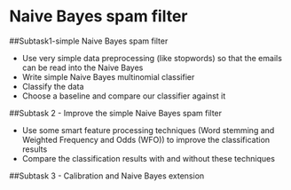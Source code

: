 # Naive Bayes spam filter
##Subtask1-simple Naive Bayes spam filter
- Use very simple data preprocessing (like stopwords) so that the emails can be read into the Naive Bayes 
- Write simple Naive Bayes multinomial classifier
- Classify the data
- Choose a baseline and compare our classifier against it

##Subtask 2 - Improve the simple Naive Bayes spam filter
- Use some smart feature processing techniques (Word stemming and Weighted Frequency and Odds (WFO)) to improve the classification results
- Compare the classification results with and without these techniques

##Subtask 3 - Calibration and Naive Bayes extension
